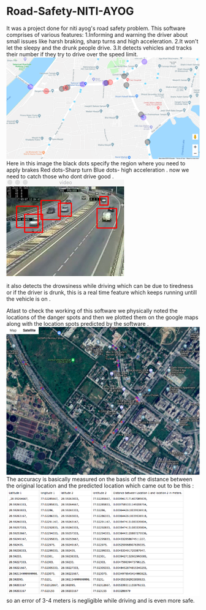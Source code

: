 # Road-Safety-NITI-AYOG
It was a project done for niti ayog's road safety problem. This software comprises of various features:
1.Informing and warning the driver about small issues like harsh braking, sharp turns and high acceleration.
2.It won't let the sleepy and the drunk people drive.
3.It detects vehicles and tracks their number if they try to drive over the speed limit.
![](images/mapss.png)
Here in this image the black dots specify the region where you need to apply brakes
Red dots-Sharp turn 
Blue dots- high acceleration .
now we need to catch those who dont drive good .
![github-large](https://github.com/Stenzil/Road-Safety-NITI-AYOG/blob/master/images/Screen%20Shot%202018-08-28%20at%2010.06.10%20PM.png?raw=true)

it also detects the drowsiness while driving which can be due to tiredness or if the driver is drunk, this is a real time feature which keeps running untill the vehicle is on .

Atlast to check the working of this software we physically noted the locations of the danger spots and then we plotted them on the google maps along with the location spots predicted by the software .
![](images/bluzo.png)
The accuracy is basically measured on the basis of the distance between the original location and the predicted location which came out to be this :
![](images/bb.png)
so an error of 3-4 meters is negligible while driving and is even more safe.
